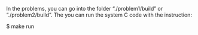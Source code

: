 In the problems, you can go into the folder “./problem1/build” or
“./problem2/build”. The you can run the system C code with the instruction:

\$ make run
